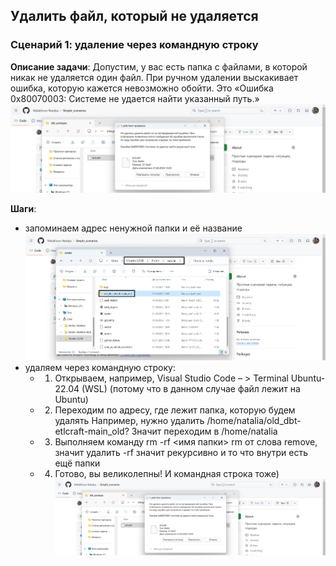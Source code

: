 ## Удалить файл, который не удаляется
### Сценарий 1: удаление через командную строку
**Описание задачи**: Допустим, у вас есть папка с файлами, в которой никак не удаляется один файл. При ручном удалении выскакивает ошибка, которую кажется невозможно обойти. Это «Ошибка 0x80070003: Системе не удается найти указанный путь.»
    ![cover](https://github.com/Malakhova-Natalya/Simple_scenarios/blob/main/remove_file/02.png)


**Шаги**:
  - запоминаем адрес ненужной папки и её название
    ![cover](https://github.com/Malakhova-Natalya/Simple_scenarios/blob/main/remove_file/01.png)
  - удаляем через командную строку:
    - 1. Открываем, например,  Visual Studio Code – > Terminal Ubuntu-22.04 (WSL)
      (потому что в данном случае файл лежит на Ubuntu)
    - 2. Переходим по адресу, где лежит папка, которую будем удалять
         Например, нужно удалить /home/natalia/old_dbt-etlcraft-main_old?
         Значит переходим в /home/natalia
    - 3. Выполняем команду rm -rf <имя папки>
         rm от слова remove, значит удалить
         -rf значит рекурсивно и то что внутри есть ещё папки
    - 4. Готово, вы великолепны! И командная строка тоже)
      ![cover](https://github.com/Malakhova-Natalya/Simple_scenarios/blob/main/remove_file/02.png)
